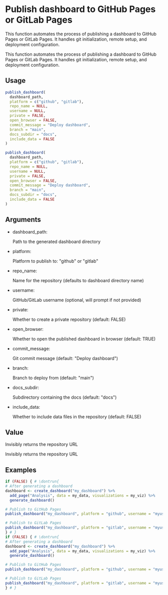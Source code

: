 # Publish dashboard to GitHub Pages or GitLab Pages

This function automates the process of publishing a dashboard to GitHub
Pages or GitLab Pages. It handles git initialization, remote setup, and
deployment configuration.

This function automates the process of publishing a dashboard to GitHub
Pages or GitLab Pages. It handles git initialization, remote setup, and
deployment configuration.

## Usage

``` r
publish_dashboard(
  dashboard_path,
  platform = c("github", "gitlab"),
  repo_name = NULL,
  username = NULL,
  private = FALSE,
  open_browser = FALSE,
  commit_message = "Deploy dashboard",
  branch = "main",
  docs_subdir = "docs",
  include_data = FALSE
)

publish_dashboard(
  dashboard_path,
  platform = c("github", "gitlab"),
  repo_name = NULL,
  username = NULL,
  private = FALSE,
  open_browser = FALSE,
  commit_message = "Deploy dashboard",
  branch = "main",
  docs_subdir = "docs",
  include_data = FALSE
)
```

## Arguments

- dashboard_path:

  Path to the generated dashboard directory

- platform:

  Platform to publish to: "github" or "gitlab"

- repo_name:

  Name for the repository (defaults to dashboard directory name)

- username:

  GitHub/GitLab username (optional, will prompt if not provided)

- private:

  Whether to create a private repository (default: FALSE)

- open_browser:

  Whether to open the published dashboard in browser (default: TRUE)

- commit_message:

  Git commit message (default: "Deploy dashboard")

- branch:

  Branch to deploy from (default: "main")

- docs_subdir:

  Subdirectory containing the docs (default: "docs")

- include_data:

  Whether to include data files in the repository (default: FALSE)

## Value

Invisibly returns the repository URL

Invisibly returns the repository URL

## Examples

``` r
if (FALSE) { # \dontrun{
# After generating a dashboard
dashboard <- create_dashboard("my_dashboard") %>%
  add_page("Analysis", data = my_data, visualizations = my_viz) %>%
  generate_dashboard()

# Publish to GitHub Pages
publish_dashboard("my_dashboard", platform = "github", username = "myusername")

# Publish to GitLab Pages
publish_dashboard("my_dashboard", platform = "gitlab", username = "myusername")
} # }
if (FALSE) { # \dontrun{
# After generating a dashboard
dashboard <- create_dashboard("my_dashboard") %>%
  add_page("Analysis", data = my_data, visualizations = my_viz) %>%
  generate_dashboard()

# Publish to GitHub Pages
publish_dashboard("my_dashboard", platform = "github", username = "myusername")

# Publish to GitLab Pages
publish_dashboard("my_dashboard", platform = "gitlab", username = "myusername")
} # }
```
